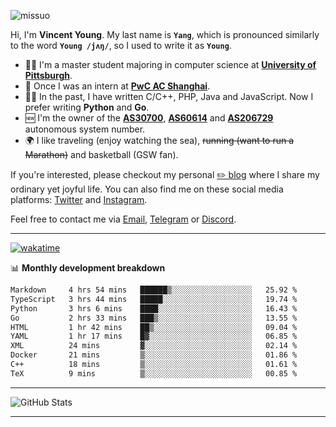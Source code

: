 <p align="left"> <img src="https://komarev.com/ghpvc/?username=missuo&label=Profile%20views&color=0e75b6&style=flat" alt="missuo" /> </p>


Hi, I'm **Vincent Young**. My last name is **`Yang`**, which is pronounced similarly to the word **`Young /jʌŋ/`**, so I used to write it as **`Young`**. 

-  👨‍🎓 I'm a master student majoring in computer science at [**University of Pittsburgh**](https://www.pitt.edu).
-  💼 Once I was an intern at **[PwC AC Shanghai](https://www.linkedin.com/company/pwc-ac-shanghai/)**.
-  👨‍💻 In the past, I have written C/C++, PHP, Java and JavaScript. Now I prefer writing **Python** and **Go**.
-  🆕 I'm the owner of the **[AS30700](https://bgp.tools/as/30700)**, **[AS60614](https://bgp.tools/as/60614)** and **[AS206729](https://bgp.tools/as/206729)** autonomous system number.
-  🌍 I like traveling (enjoy watching the sea), ~~running (want to run a Marathon)~~ and basketball (GSW fan).

If you're interested, please checkout my personal [✏️ blog](https://missuo.me/) where I share my ordinary yet joyful life. You can also find me on these social media platforms: [Twitter](https://twitter.com/m1ssuo) and [Instagram](https://www.instagram.com/missuo.me).

Feel free to contact me via <a href="mailto:i@yyt.moe">Email</a>, [Telegram](https://t.me/missuo) or [Discord](https://discordapp.com/users/missuo#7448).

-------

[![wakatime](https://wakatime.com/badge/user/c13cd961-40ca-417a-afb6-1f9ea8ac295c.svg)](https://wakatime.com/@missuo)

📊 **Monthly development breakdown**
<!--START_SECTION:waka-->

```txt
Markdown     4 hrs 54 mins   ██████▒░░░░░░░░░░░░░░░░░░   25.92 %
TypeScript   3 hrs 44 mins   █████░░░░░░░░░░░░░░░░░░░░   19.74 %
Python       3 hrs 6 mins    ████░░░░░░░░░░░░░░░░░░░░░   16.43 %
Go           2 hrs 33 mins   ███▒░░░░░░░░░░░░░░░░░░░░░   13.55 %
HTML         1 hr 42 mins    ██▒░░░░░░░░░░░░░░░░░░░░░░   09.04 %
YAML         1 hr 17 mins    █▓░░░░░░░░░░░░░░░░░░░░░░░   06.85 %
XML          24 mins         ▓░░░░░░░░░░░░░░░░░░░░░░░░   02.14 %
Docker       21 mins         ▒░░░░░░░░░░░░░░░░░░░░░░░░   01.86 %
C++          18 mins         ▒░░░░░░░░░░░░░░░░░░░░░░░░   01.61 %
TeX          9 mins          ▒░░░░░░░░░░░░░░░░░░░░░░░░   00.85 %
```

<!--END_SECTION:waka-->

-------

![GitHub Stats](https://github-readme-stats-opal-alpha-76.vercel.app/api?username=missuo&show_icons=true&theme=transparent)

-------

